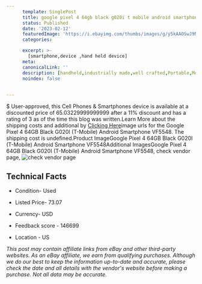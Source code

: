 ```yaml
---
      template: SinglePost
      title: google pixel 4 64gb black g020i t mobile android smartphone vf5548
      status: Published
      date: '2023-02-12'
      featuredImage: 'https://i.ebayimg.com/thumbs/images/g/y5kAAOSwJ9Nj0vjs/s-l225.jpg'
      categories: 

      excerpt: >-
        [smartphone,device ,hand held device]
      meta:
      canonicalLink: ''
      description: [handheld,industrially made,well crafted,Portable,Mobile,Compact,Convenient,Lightweight,Maneuverable,Man-portable,Miniature,Carriable,Hand-held,Light,Holdable,Transportable,Mobile device,Pocket-sized,On-the-go,Wireless,Cordless,Compact size,Convenient size, smartphone,device ,hand held device]
      noindex: false

        
---
```

$
    User-approved, this Cell Phones & Smartphones device is available at a discounted price of 65.03229999999999 after a 11% discount and has a rating of 3 as of the time this blog was written.Learn More about the shipping costs and additional by [Clicking Here](https://www.ebay.com/itm/275647733380?hash=item402de29e84%3Ag%3Ay5kAAOSwJ9Nj0vjs&mkevt=1&mkcid=1&mkrid=711-53200-19255-0&campid=%253CePNCampaignId%253E&customid=%253CreferenceId%253E&toolid=10049)image urls for the Google Pixel 4 64GB Black G020I (T-Mobile) Android Smartphone VF5548. The shipping cost is undefined.Product ImageGoogle Pixel 4 64GB Black G020I (T-Mobile) Android Smartphone VF5548Additional ImagesGoogle Pixel 4 64GB Black G020I (T-Mobile) Android Smartphone VF5548, check vendor page, ![check vendor page](https://origin-galleryplus.ebayimg.com/ws/web/275647733380_2_0_1/225x225.jpg,https://origin-galleryplus.ebayimg.com/ws/web/275647733380_3_0_1/225x225.jpg,https://origin-galleryplus.ebayimg.com/ws/web/275647733380_4_0_1/225x225.jpg,https://origin-galleryplus.ebayimg.com/ws/web/275647733380_5_0_1/225x225.jpg,https://origin-galleryplus.ebayimg.com/ws/web/275647733380_6_0_1/225x225.jpg,https://origin-galleryplus.ebayimg.com/ws/web/275647733380_7_0_1/225x225.jpg,https://origin-galleryplus.ebayimg.com/ws/web/275647733380_8_0_1/225x225.jpg,https://origin-galleryplus.ebayimg.com/ws/web/275647733380_9_0_1/225x225.jpg)
    
    

 ## Technical Facts 



     
      

 - Condition- Used 


      

 - Listed Price- 73.07 


      

 - Currency- USD 


      

 - Feedback score - 146699 


      

 - Location - US 


      
      

 *_This post may contain affiliate links from eBay and other third-party websites. As an eBay affiliate, we earn from qualifying purchases. Although we do our best to keep the information up-to-date and accurate, please check the date and all details with the vendor's website before making a purchase. Not all data may be accurate._*



    
    
    
    
    